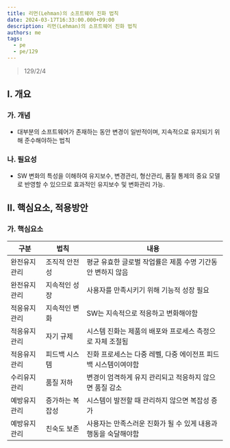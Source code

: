 ```yaml
---
title: 리먼(Lehman)의 소프트웨어 진화 법칙
date: 2024-03-17T16:33:00.000+09:00
description: 리먼(Lehman)의 소프트웨어 진화 법칙
authors: me
tags:
  - pe
  - pe/129
---
```


> 129/2/4

## I. 개요

### 가. 개념

- 대부분의 소프트웨어가 존재하는 동안 변경이 일반적이며, 지속적으로 유지되기 위해 준수해야하는 법칙

### 나. 필요성

- SW 변화의 특성을 이해하여 유지보수, 변경관리, 형산관리, 품질 통제의 중요 모델로 반영할 수 있으므로 효과적인 유지보수 및 변화관리 가능.

## II. 핵심요소, 적용방안

### 가. 핵심요소

| 구분         | 법칙            | 내용                                                           |
| ------------ | --------------- | -------------------------------------------------------------- |
| 완전유지관리 | 조직적 안전성   | 평균 유효한 글로벌 작업률은 제품 수명 기간동안 변하지 않음     |
| 완전유지관리 | 지속적인 성장   | 사용자를 만족시키기 위해 기능적 성장 필요                      |
| 적응유지관리 | 지속적인 변화   | SW는 지속적으로 적응하고 변화해야함                            |
| 적응유지관리 | 자기 규제       | 시스템 진화는 제품의 배포와 프로세스 측정으로 자체 조절됨      |
| 적응유지관리 | 피드백 시스템   | 진화 프로세스는 다중 레벨, 다중 에이전프 피드백 시스템이여야함 |
| 수리유지관리 | 품질 저하       | 변경이 엄격하게 유지 관리되고 적응하지 않으면 품질 감소        |
| 예방유지관리 | 증가하는 복잡성 | 시스템이 발전할 때 관리하지 않으면 복잡성 증가                 |
| 예방유지관리 | 친숙도 보존     | 사용자는 만족스러운 진화가 될 수 있게 내용과 행동을 숙달해야함 |

